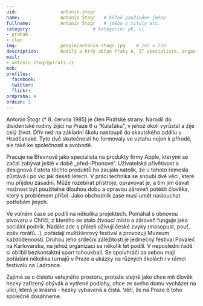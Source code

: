 ```yaml
---
uid:                antonin.stogr
name:               Antonín Štogr  	# běžně používáné jméno
fullname: 			Antonín Štogr   # jméno s tituly etc.
category:                       # kategorie: p6, cl
- praha6
- clen
img: 		        people/antonin-stogr.jpg    # 165 x 220
description:        Rodilý a hrdý občan Prahy 6, IT specialista, organizátor kulturních akcí # kratký popis, max 160 znaků
mail: 
- antonin.stogr@pirati.cz
mob: 				
profiles:
  facebook: 
  twitter: 
  flickr: 
ordpraha: 4
ordcan: 3
---
```

Antonín Štogr (* 8. června 1985) je člen Pirátské strany. Narodil do disidentské rodiny žijící na Praze 6 u “Kulaťáku”, v jehož okolí vyrůstal a žije celý život. Dřív než na základní školu nastoupil do skautského oddílu u Hradčanské. Tyto dvě skutečnosti ho formovaly ve vztahu nejen k přírodě, ale také ke společnosti a svobodě.

Pracuje na Břevnově jako specialista na produkty firmy Apple, kterými se začal zabývat ještě v době „před-iPhonové“. Uživatelská přívětivost a designová čistota těchto produktů ho zaujala natolik, že u tohoto řemesla zůstává i po víc jak deseti letech. V práci technika se snoubí dvě věci, které mu přijdou zásadní. Může rozebírat přístroje, opravovat je, a tím jim dávat možnost být použitelné dlouhou dobu a opravou zároveň potěšit člověka, který s problémem přišel. Jako obchodník zase musí umět naslouchat potřebám jiných.

Ve volném čase se podílí na několika projektech. Pomáhal s obnovou pivovaru v Chříči, z kterého se stalo živoucí místo a zároveň funguje jako sociální podnik. Nadále zde s přáteli oživují české zvyky (masopust, pouť, zpěv rorátů…), pořádají multižánrový festival a provozují Muzeum každodennosti. Druhou jeho srdeční záležitostí je jedinečný festival Povaleč na Karlovarsku, na jehož organizaci se několik let podílí. V neposlední řadě si oblíbil bezkontaktní sport tchoukball. Se spoluhráči za sebou mají pořádání několika turnajů v Praze a ukázky na různých školách i v rámci festivalu na Ladronce.

Zajímá se o čistotu veřejného prostoru, protože stejně jako chce mít člověk hezky zařízený obývák a vytřené podlahy, chce ze svého domu vycházet na ulici, která je krásná - hezky vybavená a čistá. Věří, že na Praze 6 toho společně dosáhneme.
